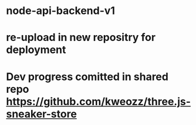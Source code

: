 # node-api-backend-v1

# re-upload in new repositry for deployment

# Dev progress comitted in shared repo https://github.com/kweozz/three.js-sneaker-store